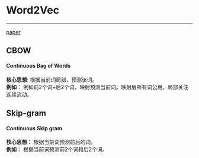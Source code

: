 # Word2Vec
---
[paper](https://arxiv.org/pdf/1301.3781.pdf)
## CBOW  
#### Continuous Bag of Words
**核心思想**:  根据当前词局部，预测该词。  
**例如**： 例如前2个词+后2个词，映射预测当前词。映射层所有词公用，局部关注连续流动。  

## Skip-gram
#### Continuous Skip gram  
**核心思想**： 根据当前词预测前后的词。  
**例如**： 根据当前词预测前2个词和后2个词。  